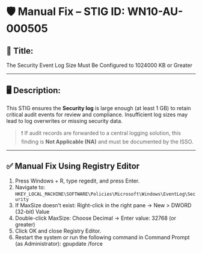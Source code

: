 # 🛡️ Manual Fix – STIG ID: WN10-AU-000505

## 📌 Title:
The Security Event Log Size Must Be Configured to 1024000 KB or Greater

---

## 🖥️ Description:
This STIG ensures the **Security log** is large enough (at least 1 GB) to retain critical audit events for review and compliance. Insufficient log sizes may lead to log overwrites or missing security data.

> ❗ If audit records are forwarded to a central logging solution, this finding is **Not Applicable (NA)** and must be documented by the ISSO.

---

## ✅ Manual Fix Using Registry Editor

1. Press Windows + R, type regedit, and press Enter.
2. Navigate to: `HKEY_LOCAL_MACHINE\SOFTWARE\Policies\Microsoft\Windows\EventLog\Security`
3. If MaxSize doesn’t exist: Right-click in the right pane → New > DWORD (32-bit) Value
4. Double-click MaxSize: Choose Decimal → Enter value: 32768 (or greater)
5. Click OK and close Registry Editor.
6. Restart the system or run the following command in Command Prompt (as Administrator): gpupdate /force


